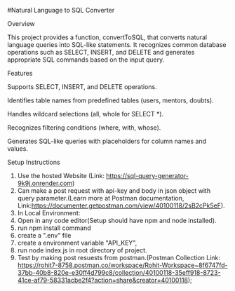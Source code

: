 #Natural Language to SQL Converter

Overview

This project provides a function, convertToSQL, that converts natural language queries into SQL-like statements. It recognizes common database operations such as SELECT, INSERT, and DELETE and generates appropriate SQL commands based on the input query.

Features

Supports SELECT, INSERT, and DELETE operations.

Identifies table names from predefined tables (users, mentors, doubts).

Handles wildcard selections (all, whole for SELECT *).

Recognizes filtering conditions (where, with, whose).

Generates SQL-like queries with placeholders for column names and values.

Setup Instructions 
1. Use the hosted Website (Link: https://sql-query-generator-9k9j.onrender.com)
2. Can make a post request with api-key and body in json object with query parameter.(Learn more at Postman documentation, Link:https://documenter.getpostman.com/view/40100118/2sB2cPk5eF).
3. In Local Environment:
4. Open in any code editor(Setup should have npm and node installed).
5. run npm install command
6. create a ".env" file
7. create a environment variable "API_KEY",
8. run node index.js in root directory of project.
9. Test by making post resuests from postman.(Postman Collection Link: https://rohit7-8758.postman.co/workspace/Rohit-Workspace~8f6747fd-37bb-40b8-820e-e30ff4d799c8/collection/40100118-35eff918-8723-41ce-af79-58331acbe2f4?action=share&creator=40100118);
